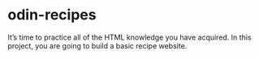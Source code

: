 # odin-recipes

It’s time to practice all of the HTML knowledge you have acquired. In this project, you are going to build a basic recipe website.